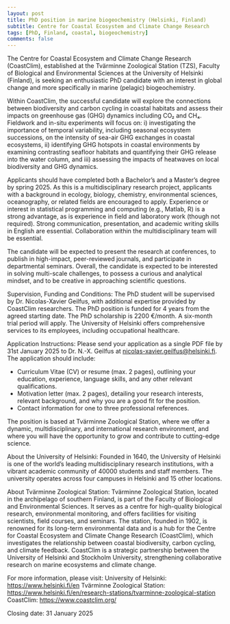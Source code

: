 ```yaml
---
layout: post
title: PhD position in marine biogeochemistry (Helsinki, Finland)
subtitle: Centre for Coastal Ecosystem and Climate Change Research
tags: [PhD, Finland, coastal, biogeochemistry]
comments: false
---
```

The Centre for Coastal Ecosystem and Climate Change Research (CoastClim), established at the Tvärminne Zoological Station (TZS), Faculty of Biological and Environmental Sciences at the University of Helsinki (Finland), is seeking an enthusiastic PhD candidate with an interest in global change and more specifically in marine (pelagic) biogeochemistry.

Within CoastClim, the successful candidate will explore the connections between biodiversity and carbon cycling in coastal habitats and assess their impacts on greenhouse gas (GHG) dynamics including CO₂ and CH₄. Fieldwork and in-situ experiments will focus on: i) investigating the importance of temporal variability, including seasonal ecosystem successions, on the intensity of sea-air GHG exchanges in coastal ecosystems, ii) identifying GHG hotspots in coastal environments by examining contrasting seafloor habitats and quantifying their GHG release into the water column, and iii) assessing the impacts of heatwaves on local biodiversity and GHG dynamics.

Applicants should have completed both a Bachelor’s and a Master’s degree by spring 2025. As this is a multidisciplinary research project, applicants with a background in ecology, biology, chemistry, environmental sciences, oceanography, or related fields are encouraged to apply. Experience or interest in statistical programming and computing (e.g., Matlab, R) is a strong advantage, as is experience in field and laboratory work (though not required). Strong communication, presentation, and academic writing skills in English are essential. Collaboration within the multidisciplinary team will be essential.

The candidate will be expected to present the research at conferences, to publish in high-impact, peer-reviewed journals, and participate in departmental seminars. Overall, the candidate is expected to be interested in solving multi-scale challenges, to possess a curious and analytical mindset, and to be creative in approaching scientific questions.

Supervision, Funding and Conditions:
The PhD student will be supervised by Dr. Nicolas-Xavier Geilfus, with additional expertise provided by CoastClim researchers. The PhD position is funded for 4 years from the agreed starting date. The PhD scholarship is 2200 €/month. A six-month trial period will apply. The University of Helsinki offers comprehensive services to its employees, including occupational healthcare.

Application Instructions:
Please send your application as a single PDF file by 31st January 2025 to Dr. N.-X. Geilfus at nicolas-xavier.geilfus@helsinki.fi. The application should include:

* Curriculum Vitae (CV) or resume (max. 2 pages), outlining your education, experience, language skills, and any other relevant qualifications.
* Motivation letter (max. 2 pages), detailing your research interests, relevant background, and why you are a good fit for the position.
* Contact information for one to three professional references.

The position is based at Tvärminne Zoological Station, where we offer a dynamic, multidisciplinary, and international research environment, and where you will have the opportunity to grow and contribute to cutting-edge science.

About the University of Helsinki:
Founded in 1640, the University of Helsinki is one of the world’s leading multidisciplinary research institutions, with a vibrant academic community of 40000 students and staff members. The university operates across four campuses in Helsinki and 15 other locations.

About Tvärminne Zoological Station:
Tvärminne Zoological Station, located in the archipelago of southern Finland, is part of the Faculty of Biological and Environmental Sciences. It serves as a centre for high-quality biological research, environmental monitoring, and offers facilities for visiting scientists, field courses, and seminars. The station, founded in 1902, is renowned for its long-term environmental data and is a hub for the Centre for Coastal Ecosystem and Climate Change Research (CoastClim), which investigates the relationship between coastal biodiversity, carbon cycling, and climate feedback. CoastClim is a strategic partnership between the University of Helsinki and Stockholm University, strengthening collaborative research on marine ecosystems and climate change.

For more information, please visit:
University of Helsinki: https://www.helsinki.fi/en
Tvärminne Zoological Station: https://www.helsinki.fi/en/research-stations/tvarminne-zoological-station
CoastClim: https://www.coastclim.org/

Closing date: 31 January 2025
